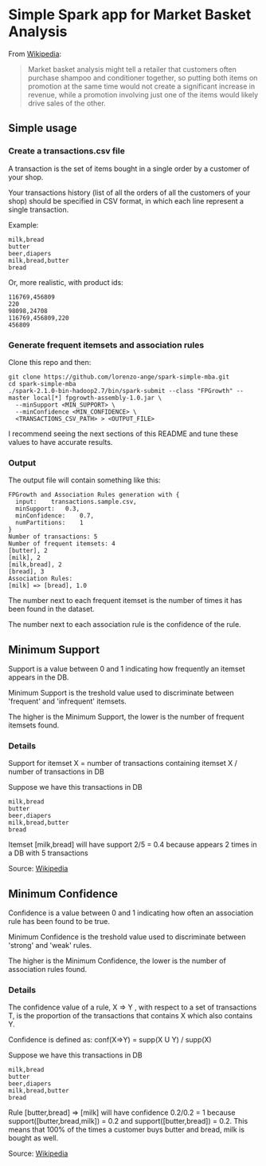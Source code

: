 # Simple Spark app for Market Basket Analysis
From [Wikipedia](https://en.wikipedia.org/wiki/Affinity_analysis):

> Market basket analysis might tell a retailer that customers often purchase shampoo and conditioner together, so putting both items on promotion at the same time would not create a significant increase in revenue, while a promotion involving just one of the items would likely drive sales of the other.

## Simple usage

### Create a transactions.csv file
A transaction is the set of items bought in a single order by a customer of your shop.

Your transactions history (list of all the orders of all the customers of your shop) should be specified in CSV format, in which each line represent a single transaction.

Example:
```
milk,bread
butter
beer,diapers
milk,bread,butter
bread
```

Or, more realistic, with product ids:
```
116769,456809
220
98098,24708
116769,456809,220
456809
```

### Generate frequent itemsets and association rules
Clone this repo and then:
```
git clone https://github.com/lorenzo-ange/spark-simple-mba.git
cd spark-simple-mba
./spark-2.1.0-bin-hadoop2.7/bin/spark-submit --class "FPGrowth" --master local[*] fpgrowth-assembly-1.0.jar \
  --minSupport <MIN_SUPPORT> \
  --minConfidence <MIN_CONFIDENCE> \
  <TRANSACTIONS_CSV_PATH> > <OUTPUT_FILE>
```
I recommend seeing the next sections of this README and tune these values to have accurate results.

### Output
The output file will contain something like this:
```
FPGrowth and Association Rules generation with {
  input:	transactions.sample.csv,
  minSupport:	0.3,
  minConfidence:	0.7,
  numPartitions:	1
}
Number of transactions: 5
Number of frequent itemsets: 4
[butter], 2
[milk], 2
[milk,bread], 2
[bread], 3
Association Rules:
[milk] => [bread], 1.0
```

The number next to each frequent itemset is the number of times it has been found in the dataset.

The number next to each association rule is the confidence of the rule.

## Minimum Support
Support is a value between 0 and 1 indicating how frequently an itemset appears in the DB.

Minimum Support is the treshold value used to discriminate between 'frequent' and 'infrequent' itemsets.

The higher is the Minimum Support, the lower is the number of frequent itemsets found.

### Details
Support for itemset X = number of transactions containing itemset X / number of transactions in DB

Suppose we have this transactions in DB
```
milk,bread
butter
beer,diapers
milk,bread,butter
bread
```
Itemset [milk,bread] will have support 2/5 = 0.4 because appears 2 times in a DB with 5 transactions

Source: [Wikipedia](https://en.wikipedia.org/wiki/Association_rule_learning#Support)

## Minimum Confidence
Confidence is a value between 0 and 1 indicating how often an association rule has been found to be true.

Minimum Confidence is the treshold value used to discriminate between 'strong' and 'weak' rules.

The higher is the Minimum Confidence, the lower is the number of association rules found.

### Details
The confidence value of a rule, X => Y , with respect to a set of transactions T, is the proportion of the transactions that contains X which also contains Y.

Confidence is defined as:
conf(X=>Y) = supp(X U Y) / supp(X)

Suppose we have this transactions in DB
```
milk,bread
butter
beer,diapers
milk,bread,butter
bread
```

Rule [butter,bread] => [milk] will have confidence 0.2/0.2 = 1 because support([butter,bread,milk]) = 0.2 and support([butter,bread]) = 0.2.
This means that 100% of the times a customer buys butter and bread, milk is bought as well.

Source: [Wikipedia](https://en.wikipedia.org/wiki/Association_rule_learning#Confidence)
